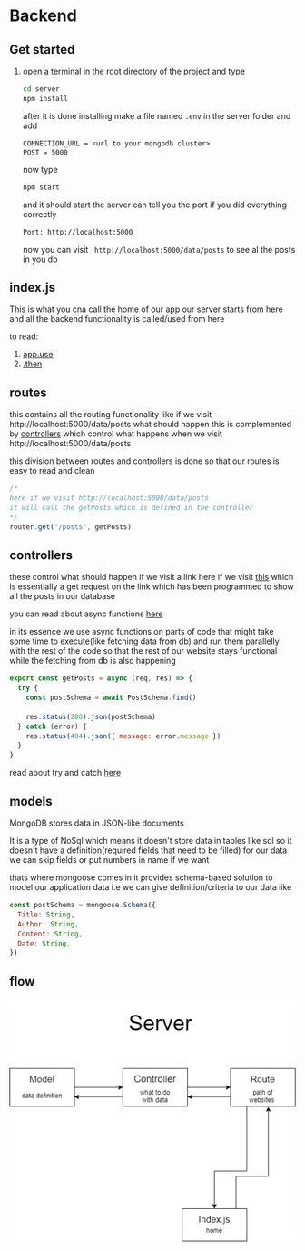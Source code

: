 # Backend

## Get started
1. open a terminal in the root directory of the project and type  
    ```sh
    cd server
    npm install
    ```    
    after it is done installing make a file named ```.env``` in the server folder and add
    ```
    CONNECTION_URL = <url to your mongodb cluster>
    POST = 5000
    ```
    now type
    ```sh
    npm start
    ``` 
    and it should start the server can tell you the port if you did everything correctly
    ```sh
    Port: http://localhost:5000
    ```

    now you can visit
    ``` http://localhost:5000/data/posts```
    to see al the posts in you db
## index.js
This is what you cna call the home of our app our server starts from here and all the backend functionality is called/used from here

to read: 
1. [app.use](https://expressjs.com/en/guide/using-middleware.html) 
2. [.then](https://javascript.info/promise-chaining)
## routes 
this contains all the routing functionality like if we visit http://localhost:5000/data/posts what should happen this is complemented by [controllers](#controllers) which control what happens when we visit http://localhost:5000/data/posts 

this division between routes and controllers is done so that our routes is easy to read and clean

```js
/*
here if we visit http://localhost:5000/data/posts 
it will call the getPosts which is defined in the controller
*/
router.get("/posts", getPosts)
```

## controllers
these control what should happen if we visit a link
here if we visit [this](http://localhost:5000/data/posts)
which is essentially a get request on the link which has been programmed to show all the posts in our database

you can read about async functions [here](https://www.w3schools.com/js/js_asynchronous.asp)

in its essence we use async functions on parts of code that might take some time to execute(like fetching data from db) and run them parallelly with the rest of the code so that the rest of our website stays functional while the fetching from db is also happening 
```js
export const getPosts = async (req, res) => {
  try {
    const postSchema = await PostSchema.find()

    res.status(200).json(postSchema)
  } catch (error) {
    res.status(404).json({ message: error.message })
  }
}
```
read about try and catch [here](https://www.w3schools.com/js/js_errors.asp) 

## models
MongoDB stores data in JSON-like documents

It is a type of NoSql which means it doesn't store data in tables like sql
so it doesn't have a definition(required fields that need to be filled)
for our data we can skip fields or put numbers in name if we want 

thats where mongoose comes in
it provides schema-based solution to model our application data i.e we can give definition/criteria to our data 
like 
```js
const postSchema = mongoose.Schema({
  Title: String,
  Author: String,
  Content: String,
  Date: String,
})
```

## flow 
![](server.png)

